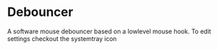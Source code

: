 # Debouncer
A software mouse debouncer based on a lowlevel mouse hook. To edit settings checkout the systemtray icon
